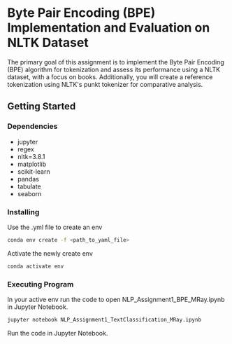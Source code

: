 # Byte Pair Encoding (BPE) Implementation and Evaluation on NLTK Dataset

The primary goal of this assignment is to implement the Byte Pair Encoding (BPE)
algorithm for tokenization and assess its performance using a NLTK dataset, with a focus on
books. Additionally, you will create a reference tokenization using NLTK's punkt tokenizer for
comparative analysis.

## Getting Started
### Dependencies
  - jupyter
  - regex
  - nltk=3.8.1
  - matplotlib
  - scikit-learn
  - pandas
  - tabulate
  - seaborn

### Installing
Use the .yml file to create an env 

```bash
conda env create -f <path_to_yaml_file>
```
Activate the newly create env
```bash
conda activate env
```
### Executing Program

In your active env run the code to open NLP_Assignment1_BPE_MRay.ipynb in Jupyter Notebook.  

```python
jupyter notebook NLP_Assignment1_TextClassification_MRay.ipynb
```

Run the code in Jupyter Notebook. 
